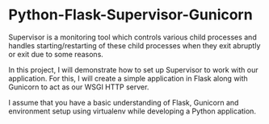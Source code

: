 # Python-Flask-Supervisor-Gunicorn

Supervisor is a monitoring tool which controls various child processes and handles starting/restarting of these child processes when they exit abruptly or exit due to some reasons.

In this project, I will demonstrate how to set up Supervisor to work with our application. For this, I will create a simple application in Flask along with Gunicorn to act as our WSGI HTTP server. 

I assume that you have a basic understanding of Flask, Gunicorn and environment setup using virtualenv while developing a Python application.

